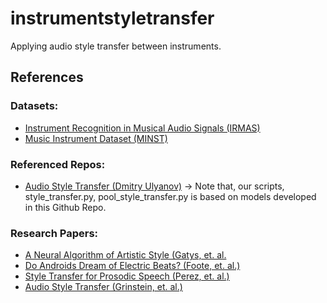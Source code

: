 # instrumentstyletransfer
Applying audio style transfer between instruments.

## References
### Datasets:
* [Instrument Recognition in Musical Audio Signals (IRMAS)](https://www.upf.edu/web/mtg/irmas)
* [Music Instrument Dataset (MINST)](https://github.com/ejhumphrey/minst-dataset)

### Referenced Repos:
* [Audio Style Transfer (Dmitry Ulyanov)](https://github.com/DmitryUlyanov/neural-style-audio-tf)
    -> Note that, our scripts, style_transfer.py, pool_style_transfer.py is based on models developed in this Github Repo.

### Research Papers:
* [A Neural Algorithm of Artistic Style (Gatys, et. al.](https://arxiv.org/pdf/1508.06576v2.pdf)
* [Do Androids Dream of Electric Beats? (Foote, et. al.)](https://audiostyletransfer.wordpress.com/)
* [Style Transfer for Prosodic Speech (Perez, et. al.)](http://web.stanford.edu/class/cs224s/reports/Anthony_Perez.pdf)
* [Audio Style Transfer (Grinstein, et. al.)](https://arxiv.org/pdf/1710.11385.pdf)
